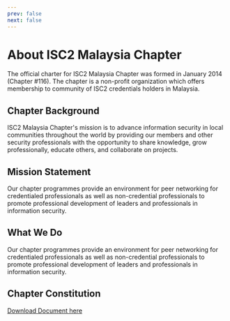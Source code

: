 ```yaml
---
prev: false
next: false
---
```


# About ISC2 Malaysia Chapter
The official charter for ISC2 Malaysia Chapter was formed in January 2014 (Chapter #116). The chapter is a non-profit organization which offers membership to community of ISC2 credentials holders in Malaysia.

## Chapter Background
ISC2 Malaysia Chapter's mission is to advance information security in local communities throughout the world by providing our members and other security professionals with the opportunity to share knowledge, grow professionally, educate others, and collaborate on projects.

## Mission Statement
Our chapter programmes provide an environment for peer networking for credentialed professionals as well as non-credential professionals to promote professional development of leaders and professionals in information security.

## What We Do
Our chapter programmes provide an environment for peer networking for credentialed professionals as well as non-credential professionals to promote professional development of leaders and professionals in information security.

## Chapter Constitution
[Download Document here](/Bylaws.pdf)